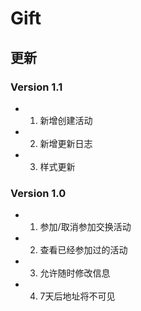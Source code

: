 # Gift

## 更新

### Version 1.1

- 1. 新增创建活动
- 2. 新增更新日志
- 3. 样式更新

### Version 1.0

- 1. 参加/取消参加交换活动
- 2. 查看已经参加过的活动
- 3. 允许随时修改信息
- 4. 7天后地址将不可见
